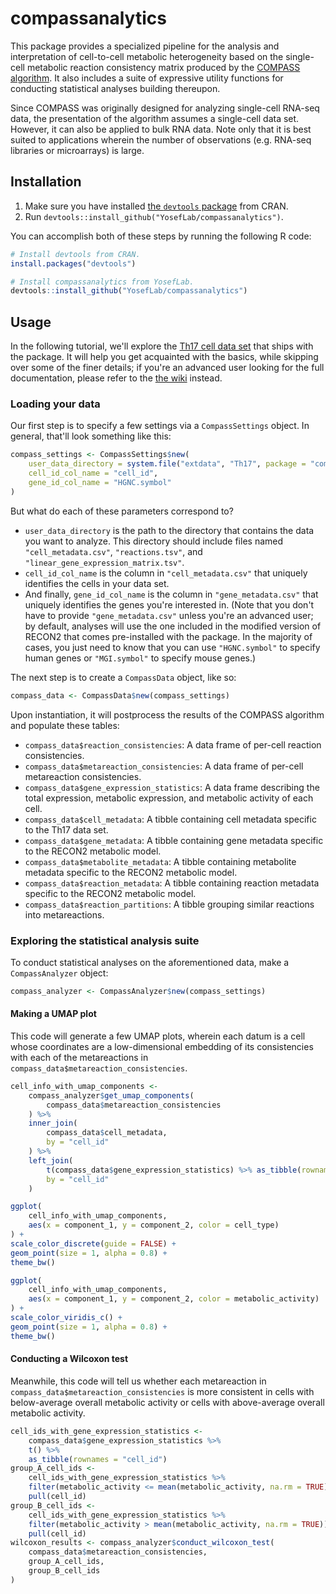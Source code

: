 # compassanalytics

This package provides a specialized pipeline for the analysis and interpretation of cell-to-cell metabolic heterogeneity based on the single-cell metabolic reaction consistency matrix produced by the [COMPASS algorithm](https://github.com/YosefLab/Compass). It also includes a suite of expressive utility functions for conducting statistical analyses building thereupon.

Since COMPASS was originally designed for analyzing single-cell RNA-seq data, the presentation of the algorithm assumes a single-cell data set. However, it can also be applied to bulk RNA data. Note only that it is best suited to applications wherein the number of observations (e.g. RNA-seq libraries or microarrays) is large.

## Installation

1. Make sure you have installed [the `devtools` package](https://github.com/r-lib/devtools) from CRAN.
1. Run `devtools::install_github("YosefLab/compassanalytics")`.

You can accomplish both of these steps by running the following R code:

```R
# Install devtools from CRAN.
install.packages("devtools")

# Install compassanalytics from YosefLab.
devtools::install_github("YosefLab/compassanalytics")
```

## Usage

In the following tutorial, we'll explore the [Th17 cell data set](https://www.biorxiv.org/content/10.1101/2020.01.23.912717v1) that ships with the package. It will help you get acquainted with the basics, while skipping over some of the finer details; if you're an advanced user looking for the full documentation, please refer to the [the wiki](https://github.com/YosefLab/compassanalytics/wiki) instead.

### Loading your data

Our first step is to specify a few settings via a `CompassSettings` object. In general, that'll look something like this:

```R
compass_settings <- CompassSettings$new(
    user_data_directory = system.file("extdata", "Th17", package = "compassanalytics"),
    cell_id_col_name = "cell_id",
    gene_id_col_name = "HGNC.symbol"
)
```

But what do each of these parameters correspond to?

* `user_data_directory` is the path to the directory that contains the data you want to analyze. This directory should include files named `"cell_metadata.csv"`, `"reactions.tsv"`, and `"linear_gene_expression_matrix.tsv"`.
* `cell_id_col_name` is the column in `"cell_metadata.csv"` that uniquely identifies the cells in your data set.
* And finally, `gene_id_col_name` is the column in `"gene_metadata.csv"` that uniquely identifies the genes you're interested in. (Note that you don't have to provide `"gene_metadata.csv"` unless you're an advanced user; by default, analyses will use the one included in the modified version of RECON2 that comes pre-installed with the package. In the majority of cases, you just need to know that you can use `"HGNC.symbol"` to specify human genes or `"MGI.symbol"` to specify mouse genes.)






The next step is to create a `CompassData` object, like so:

```R
compass_data <- CompassData$new(compass_settings)
```

Upon instantiation, it will postprocess the results of the COMPASS algorithm and populate these tables:

* `compass_data$reaction_consistencies`: A data frame of per-cell reaction consistencies.
* `compass_data$metareaction_consistencies`: A data frame of per-cell metareaction consistencies.
* `compass_data$gene_expression_statistics`: A data frame describing the total expression, metabolic expression, and metabolic activity of each cell.
* `compass_data$cell_metadata`: A tibble containing cell metadata specific to the Th17 data set.
* `compass_data$gene_metadata`: A tibble containing gene metadata specific to the RECON2 metabolic model.
* `compass_data$metabolite_metadata`: A tibble containing metabolite metadata specific to the RECON2 metabolic model.
* `compass_data$reaction_metadata`: A tibble containing reaction metadata specific to the RECON2 metabolic model.
* `compass_data$reaction_partitions`: A tibble grouping similar reactions into metareactions.

### Exploring the statistical analysis suite

To conduct statistical analyses on the aforementioned data, make a `CompassAnalyzer` object:

```R
compass_analyzer <- CompassAnalyzer$new(compass_settings)
```

#### Making a UMAP plot

This code will generate a few UMAP plots, wherein each datum is a cell whose coordinates are a low-dimensional embedding of its consistencies with each of the metareactions in `compass_data$metareaction_consistencies`.

```R
cell_info_with_umap_components <-
    compass_analyzer$get_umap_components(
        compass_data$metareaction_consistencies
    ) %>%
    inner_join(
        compass_data$cell_metadata,
        by = "cell_id"
    ) %>%
    left_join(
        t(compass_data$gene_expression_statistics) %>% as_tibble(rownames = "cell_id"),
        by = "cell_id"
    )

ggplot(
    cell_info_with_umap_components,
    aes(x = component_1, y = component_2, color = cell_type)
) +
scale_color_discrete(guide = FALSE) +
geom_point(size = 1, alpha = 0.8) +
theme_bw()

ggplot(
    cell_info_with_umap_components,
    aes(x = component_1, y = component_2, color = metabolic_activity)
) +
scale_color_viridis_c() +
geom_point(size = 1, alpha = 0.8) +
theme_bw()
```

#### Conducting a Wilcoxon test

Meanwhile, this code will tell us whether each metareaction in `compass_data$metareaction_consistencies` is more consistent in cells with below-average overall metabolic activity or cells with above-average overall metabolic activity.

```R
cell_ids_with_gene_expression_statistics <-
    compass_data$gene_expression_statistics %>%
    t() %>%
    as_tibble(rownames = "cell_id")
group_A_cell_ids <-
    cell_ids_with_gene_expression_statistics %>%
    filter(metabolic_activity <= mean(metabolic_activity, na.rm = TRUE)) %>%
    pull(cell_id)
group_B_cell_ids <-
    cell_ids_with_gene_expression_statistics %>%
    filter(metabolic_activity > mean(metabolic_activity, na.rm = TRUE)) %>%
    pull(cell_id)
wilcoxon_results <- compass_analyzer$conduct_wilcoxon_test(
    compass_data$metareaction_consistencies,
    group_A_cell_ids,
    group_B_cell_ids
)
```

